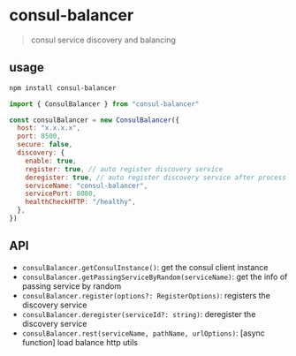 # consul-balancer

> consul service discovery and balancing

## usage

```bash
npm install consul-balancer
```

```js
import { ConsulBalancer } from "consul-balancer"

const consulBalancer = new ConsulBalancer({
  host: "x.x.x.x",
  port: 8500,
  secure: false,
  discovery: {
    enable: true,
    register: true, // auto register discovery service
    deregister: true, // auto register discovery service after process exited
    serviceName: "consul-balancer",
    servicePort: 8080,
    healthCheckHTTP: "/healthy",
  },
})
```

## API

- `consulBalancer.getConsulInstance()`: get the consul client instance
- `consulBalancer.getPassingServiceByRandom(serviceName)`: get the info of passing service by random
- `consulBalancer.register(options?: RegisterOptions)`: registers the discovery service
- `consulBalancer.deregister(serviceId?: string)`: deregister the discovery service
- `consulBalancer.rest(serviceName, pathName, urlOptions)`: [async function] load balance http utils
